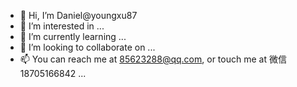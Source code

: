 - 👋 Hi, I’m Daniel@youngxu87
- 👀 I’m interested in ...
- 🌱 I’m currently learning ...
- 💞️ I’m looking to collaborate on ...
- 📫 You can reach me at 85623288@qq.com, or touch me at 微信18705166842 ...
